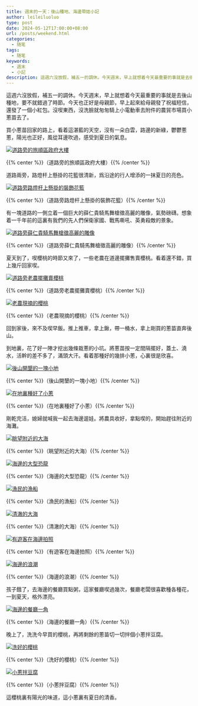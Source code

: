 ```yaml
---
title: 週末的一天：後山種地、海邊帶娃小記
author: leileiluoluo
type: post
date: 2024-05-12T17:00:00+08:00
url: /posts/weekend.html
categories:
  - 随笔
tags:
  - 随笔
keywords:
  - 週末
  - 小記
description: 這週六沒放假，補五一的調休。今天週末，早上就想着今天最重要的事就是去後山種地，要不就錯過了時節。今天也正好是母親節，早上起來給母親發了祝福短信，還發了一個小紅包。沒喫東西，沒洗臉就匆匆騎上小電動車去附件的農貿市場買小蔥苗去了。
---
```


這週六沒放假，補五一的調休。今天週末，早上就想着今天最重要的事就是去後山種地，要不就錯過了時節。今天也正好是母親節，早上起來給母親發了祝福短信，還發了一個小紅包。沒喫東西，沒洗臉就匆匆騎上小電動車去附件的農貿市場買小蔥苗去了。

<!--more-->

買小蔥苗回家的路上，看着這湛藍的天空，沒有一朵白雲，路邊的新綠，鬱鬱蔥蔥，陽光也正好，風從耳邊吹過，感受到夏日的氣息。

[![道路旁的旅順區政府大樓](https://leileiluoluo.github.io/static/images/uploads/2024/05/zhou-mo-1.jpg)](https://github.com/leileiluoluo/blog-images/blob/main/2024/zhou-mo-1.jpg)

{{% center %}}（道路旁的旅順區政府大樓）{{% /center %}}

道路兩旁，路燈杆上懸掛的花籃很清新，爲沿途的行人增添的一抹夏日的亮色。

[![道路旁路燈杆上懸掛的裝飾花籃](https://leileiluoluo.github.io/static/images/uploads/2024/05/zhou-mo-2.jpg)](https://github.com/leileiluoluo/blog-images/blob/main/2024/zhou-mo-2.jpg)

{{% center %}}（道路旁路燈杆上懸掛的裝飾花籃）{{% /center %}}

有一塊道路的一側立着一個巨大的薛仁貴騎馬舞槍徵高麗的雕像，氣勢磅礴。想象着一千年前的這裏有我們的先人們保衛家國、戰馬嘶吼、英勇殺敵的景象。

[![道路旁薛仁貴騎馬舞槍徵高麗的雕像](https://leileiluoluo.github.io/static/images/uploads/2024/05/zhou-mo-3.jpg)](https://github.com/leileiluoluo/blog-images/blob/main/2024/zhou-mo-3.jpg)

{{% center %}}（道路旁薛仁貴騎馬舞槍徵高麗的雕像）{{% /center %}}

夏天到了，喫櫻桃的時節又來了，一些老農在道邊擺攤售賣櫻桃。看着還不錯，買上幾斤回家喫。

[![道路旁老農擺攤賣櫻桃](https://leileiluoluo.github.io/static/images/uploads/2024/05/zhou-mo-4.jpg)](https://github.com/leileiluoluo/blog-images/blob/main/2024/zhou-mo-4.jpg)

{{% center %}}（道路旁老農擺攤賣櫻桃）{{% /center %}}

[![老農現摘的櫻桃](https://leileiluoluo.github.io/static/images/uploads/2024/05/zhou-mo-5.jpg)](https://github.com/leileiluoluo/blog-images/blob/main/2024/zhou-mo-5.jpg)

{{% center %}}（老農現摘的櫻桃）{{% /center %}}

回到家後，來不及喫早飯。推上推車，拿上鍬，帶一桶水，拿上剛買的蔥苗直奔後山。

到地裏，花了好一陣才挖出幾條栽蔥的小坑。將蔥苗按一定間隔擺好，蓋土、澆水，活幹的差不多了，滿頭大汗。看着那種好的幾排小蔥，心裏很是欣喜。

[![後山開墾的一塊小地](https://leileiluoluo.github.io/static/images/uploads/2024/05/zhou-mo-7.jpg)](https://github.com/leileiluoluo/blog-images/blob/main/2024/zhou-mo-7.jpg)

{{% center %}}（後山開墾的一塊小地）{{% /center %}}

[![在地裏種好了小蔥](https://leileiluoluo.github.io/static/images/uploads/2024/05/zhou-mo-8.jpg)](https://github.com/leileiluoluo/blog-images/blob/main/2024/zhou-mo-8.jpg)

{{% center %}}（在地裏種好了小蔥）{{% /center %}}

剛乾完活，媳婦就喊我一起去海邊遛娃。將農具收好，拿點喫的，開始趕往附近的海灘。

[![眺望附近的大海](https://leileiluoluo.github.io/static/images/uploads/2024/05/zhou-mo-9.jpg)](https://github.com/leileiluoluo/blog-images/blob/main/2024/zhou-mo-9.jpg)

{{% center %}}（眺望附近的大海）{{% /center %}}

[![海邊的大型恐龍](https://leileiluoluo.github.io/static/images/uploads/2024/05/zhou-mo-10.jpg)](https://github.com/leileiluoluo/blog-images/blob/main/2024/zhou-mo-10.jpg)

{{% center %}}（海邊的大型恐龍）{{% /center %}}

[![漁民的漁船](https://leileiluoluo.github.io/static/images/uploads/2024/05/zhou-mo-11.jpg)](https://github.com/leileiluoluo/blog-images/blob/main/2024/zhou-mo-11.jpg)

{{% center %}}（漁民的漁船）{{% /center %}}

[![清澈的大海](https://leileiluoluo.github.io/static/images/uploads/2024/05/zhou-mo-12.jpg)](https://github.com/leileiluoluo/blog-images/blob/main/2024/zhou-mo-12.jpg)

{{% center %}}（清澈的大海）{{% /center %}}

[![有遊客在海邊拍照](https://leileiluoluo.github.io/static/images/uploads/2024/05/zhou-mo-13.jpg)](https://github.com/leileiluoluo/blog-images/blob/main/2024/zhou-mo-13.jpg)

{{% center %}}（有遊客在海邊拍照）{{% /center %}}

[![海邊的浪潮](https://leileiluoluo.github.io/static/images/uploads/2024/05/zhou-mo-14.jpg)](https://github.com/leileiluoluo/blog-images/blob/main/2024/zhou-mo-14.jpg)

{{% center %}}（海邊的浪潮）{{% /center %}}

孩子餓了，去海邊的餐廳買點粥，這家餐廳喫過幾次，餐廳老闆很喜歡種各種花，一到夏天，格外漂亮。

[![海邊的餐廳一角](https://leileiluoluo.github.io/static/images/uploads/2024/05/zhou-mo-15.jpg)](https://github.com/leileiluoluo/blog-images/blob/main/2024/zhou-mo-15.jpg)

{{% center %}}（海邊的餐廳一角）{{% /center %}}

晚上了，洗洗今早買的櫻桃，再將剩餘的蔥苗切一切拌個小蔥拌豆腐。

[![洗好的櫻桃](https://leileiluoluo.github.io/static/images/uploads/2024/05/zhou-mo-16.jpg)](https://github.com/leileiluoluo/blog-images/blob/main/2024/zhou-mo-16.jpg)

{{% center %}}（洗好的櫻桃）{{% /center %}}

[![小蔥拌豆腐](https://leileiluoluo.github.io/static/images/uploads/2024/05/zhou-mo-17.jpg)](https://github.com/leileiluoluo/blog-images/blob/main/2024/zhou-mo-17.jpg)

{{% center %}}（小蔥拌豆腐）{{% /center %}}

這櫻桃裏有陽光的味道，這小蔥裏有夏日的清香。
